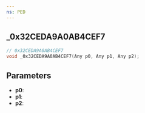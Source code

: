 ```yaml
---
ns: PED
---
```

## _0x32CEDA9A0AB4CEF7

```c
// 0x32CEDA9A0AB4CEF7
void _0x32CEDA9A0AB4CEF7(Any p0, Any p1, Any p2);
```

## Parameters
* **p0**:
* **p1**:
* **p2**:
